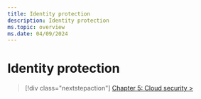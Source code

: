 ```yaml
---
title: Identity protection
description: Identity protection
ms.topic: overview
ms.date: 04/09/2024
---
```


# Identity protection

> [!div class="nextstepaction"]
> [Chapter 5: Cloud security >](cloud-security.md)